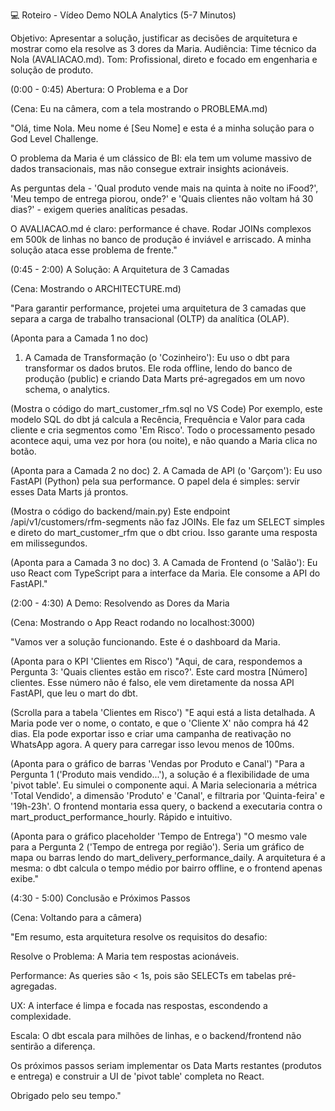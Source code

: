 💻 Roteiro - Vídeo Demo NOLA Analytics (5-7 Minutos)

Objetivo: Apresentar a solução, justificar as decisões de arquitetura e mostrar como ela resolve as 3 dores da Maria.
Audiência: Time técnico da Nola (AVALIACAO.md).
Tom: Profissional, direto e focado em engenharia e solução de produto.

(0:00 - 0:45) Abertura: O Problema e a Dor

(Cena: Eu na câmera, com a tela mostrando o PROBLEMA.md)

"Olá, time Nola. Meu nome é [Seu Nome] e esta é a minha solução para o God Level Challenge.

O problema da Maria é um clássico de BI: ela tem um volume massivo de dados transacionais, mas não consegue extrair insights acionáveis.

As perguntas dela - 'Qual produto vende mais na quinta à noite no iFood?', 'Meu tempo de entrega piorou, onde?' e 'Quais clientes não voltam há 30 dias?' - exigem queries analíticas pesadas.

O AVALIACAO.md é claro: performance é chave. Rodar JOINs complexos em 500k de linhas no banco de produção é inviável e arriscado. A minha solução ataca esse problema de frente."

(0:45 - 2:00) A Solução: A Arquitetura de 3 Camadas

(Cena: Mostrando o ARCHITECTURE.md)

"Para garantir performance, projetei uma arquitetura de 3 camadas que separa a carga de trabalho transacional (OLTP) da analítica (OLAP).

(Aponta para a Camada 1 no doc)
1. A Camada de Transformação (o 'Cozinheiro'): Eu uso o dbt para transformar os dados brutos. Ele roda offline, lendo do banco de produção (public) e criando Data Marts pré-agregados em um novo schema, o analytics.

(Mostra o código do mart_customer_rfm.sql no VS Code)
Por exemplo, este modelo SQL do dbt já calcula a Recência, Frequência e Valor para cada cliente e cria segmentos como 'Em Risco'. Todo o processamento pesado acontece aqui, uma vez por hora (ou noite), e não quando a Maria clica no botão.

(Aponta para a Camada 2 no doc)
2. A Camada de API (o 'Garçom'): Eu uso FastAPI (Python) pela sua performance. O papel dela é simples: servir esses Data Marts já prontos.

(Mostra o código do backend/main.py)
Este endpoint /api/v1/customers/rfm-segments não faz JOINs. Ele faz um SELECT simples e direto do mart_customer_rfm que o dbt criou. Isso garante uma resposta em milissegundos.

(Aponta para a Camada 3 no doc)
3. A Camada de Frontend (o 'Salão'): Eu uso React com TypeScript para a interface da Maria. Ele consome a API do FastAPI."

(2:00 - 4:30) A Demo: Resolvendo as Dores da Maria

(Cena: Mostrando o App React rodando no localhost:3000)

"Vamos ver a solução funcionando. Este é o dashboard da Maria.

(Aponta para o KPI 'Clientes em Risco')
"Aqui, de cara, respondemos a Pergunta 3: 'Quais clientes estão em risco?'. Este card mostra [Número] clientes. Esse número não é falso, ele vem diretamente da nossa API FastAPI, que leu o mart do dbt.

(Scrolla para a tabela 'Clientes em Risco')
"E aqui está a lista detalhada. A Maria pode ver o nome, o contato, e que o 'Cliente X' não compra há 42 dias. Ela pode exportar isso e criar uma campanha de reativação no WhatsApp agora. A query para carregar isso levou menos de 100ms.

(Aponta para o gráfico de barras 'Vendas por Produto e Canal')
"Para a Pergunta 1 ('Produto mais vendido...'), a solução é a flexibilidade de uma 'pivot table'. Eu simulei o componente aqui. A Maria selecionaria a métrica 'Total Vendido', a dimensão 'Produto' e 'Canal', e filtraria por 'Quinta-feira' e '19h-23h'. O frontend montaria essa query, o backend a executaria contra o mart_product_performance_hourly. Rápido e intuitivo.

(Aponta para o gráfico placeholder 'Tempo de Entrega')
"O mesmo vale para a Pergunta 2 ('Tempo de entrega por região'). Seria um gráfico de mapa ou barras lendo do mart_delivery_performance_daily. A arquitetura é a mesma: o dbt calcula o tempo médio por bairro offline, e o frontend apenas exibe."

(4:30 - 5:00) Conclusão e Próximos Passos

(Cena: Voltando para a câmera)

"Em resumo, esta arquitetura resolve os requisitos do desafio:

Resolve o Problema: A Maria tem respostas acionáveis.

Performance: As queries são < 1s, pois são SELECTs em tabelas pré-agregadas.

UX: A interface é limpa e focada nas respostas, escondendo a complexidade.

Escala: O dbt escala para milhões de linhas, e o backend/frontend não sentirão a diferença.

Os próximos passos seriam implementar os Data Marts restantes (produtos e entrega) e construir a UI de 'pivot table' completa no React.

Obrigado pelo seu tempo."